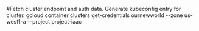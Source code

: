 #Fetch cluster endpoint and auth data. Generate kubeconfig entry for cluster.
gcloud container clusters get-credentials ournewworld --zone us-west1-a --project project-iaac
